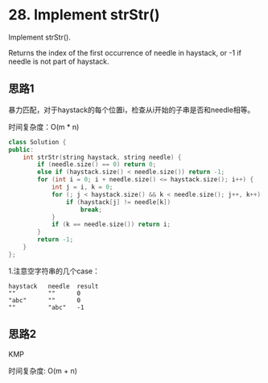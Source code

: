# 28. Implement strStr()
Implement strStr().

Returns the index of the first occurrence of needle in haystack, or -1 if needle is not part of haystack.

## 思路1

暴力匹配，对于haystack的每个位置i，检查从i开始的子串是否和needle相等。

时间复杂度：O(m * n)

```C++
class Solution {
public:
    int strStr(string haystack, string needle) {
        if (needle.size() == 0) return 0;
        else if (haystack.size() < needle.size()) return -1;
        for (int i = 0; i + needle.size() <= haystack.size(); i++) {
            int j = i, k = 0;
            for (; j < haystack.size() && k < needle.size(); j++, k++) {
                if (haystack[j] != needle[k])
                    break;
            }
            if (k == needle.size()) return i;
        }
        return -1;
    }
};
```

1.注意空字符串的几个case：
```
haystack   needle  result
""         ""      0
"abc"      ""      0
""         "abc"   -1
```


## 思路2

KMP

时间复杂度: O(m + n)

